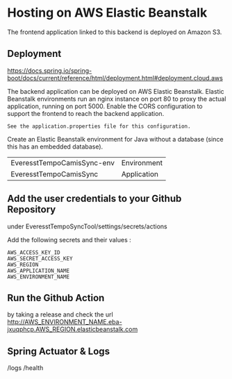 # Hosting on AWS Elastic Beanstalk
The frontend application linked to this backend is deployed on Amazon S3.

## Deployment
https://docs.spring.io/spring-boot/docs/current/reference/html/deployment.html#deployment.cloud.aws

The backend application can be deployed on AWS Elastic Beanstalk.
Elastic Beanstalk environments run an nginx instance on port 80 to proxy the actual application, 
running on port 5000. Enable the CORS configuration to support the frontend to reach the backend application.

    See the application.properties file for this configuration.

Create an Elastic Beanstalk environment for Java without a database (since this has an embedded database).

|   	|   	|
|---	|---	|
| EveresstTempoCamisSync-env | Environment |
| EveresstTempoCamisSync | Application |


## Add the user credentials to your Github Repository

under EveresstTempoSyncTool/settings/secrets/actions

Add the following secrets and their values :

    AWS_ACCESS_KEY_ID
    AWS_SECRET_ACCESS_KEY
    AWS_REGION
    AWS_APPLICATION_NAME
    AWS_ENVIRONMENT_NAME
    

## Run the Github Action
by taking a release and check the url
    http://AWS_ENVIRONMENT_NAME.eba-jxuqphcp.AWS_REGION.elasticbeanstalk.com

## Spring Actuator & Logs
/logs
/health